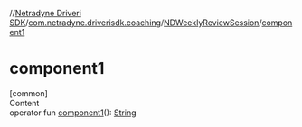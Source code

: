 //[Netradyne Driveri SDK](../../index.md)/[com.netradyne.driverisdk.coaching](../index.md)/[NDWeeklyReviewSession](index.md)/[component1](component1.md)



# component1  
[common]  
Content  
operator fun [component1](component1.md)(): [String](https://kotlinlang.org/api/latest/jvm/stdlib/kotlin/-string/index.html)  



